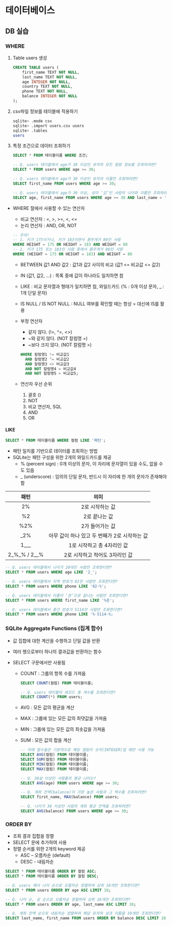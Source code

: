 # 데이터베이스

## DB 실습

### WHERE

1. Table users 생성

   ```sql
   CREATE TABLE users (
       first_name TEXT NOT NULL,
       last_name TEXT NOT NULL,
       age INTEGER NOT NULL,
       country TEXT NOT NULL,
       phone TEXT NOT NULL,
       balance INTEGER NOT NULL
   );
   ```

2. csv파일 정보를 테이블에 적용하기

   ```bash
   sqlite> .mode csv
   sqlite> .import users.csv users
   sqlite> .tables
   users
   ```

3. 특정 조건으로 데이터 조회하기

   ```sql
   SELECT * FROM 테이블이름 WHERE 조건;
   
   -- Q. users 테이블에서 age가 30 이상인 유저의 모든 컬럼 정보를 조회하려면?
   SELECT * FROM users WHERE age >= 30;
   
   -- Q. users 테이블에서 age가 30 이상인 유저의 이름만 조회하려면?
   SELECT first_name FROM users WHERE age >= 30;
   
   -- Q. users 테이블에서 age가 30 이상, 성이 ‘김’인 사람의 나이와 이름만 조회하려면?
   SELECT age, first_name FROM users WHERE age >= 30 AND last_name = '김';
   ```

- WHERE 절에서 사용할 수 있는 연산자

  - 비교 연산자 : =, >, >=, <, <=
  - 논리 연산자 : AND, OR, NOT

  ```sql
  -- 주의!
  -- 1. 키가 175이거나, 키가 183이면서 몸무게가 80인 사람
  WHERE HEIGHT = 175 OR HEIGHT = 183 AND WEIGHT = 80
  -- 2. 키가 175 또는 183인 사람 중에서 몸무게가 80인 사람
  WHERE (HEIGHT = 175 OR HEIGHT = 183) AND WEIGHT = 80
  ```

  - BETWEEN 값1 AND 값2 : 값1과 값2 사이의 비교 (값1 <= 비교값 <= 값2)

  - IN (값1, 값2, …) :  목록 중에 값이 하나라도 일치하면 참

  - LIKE : 비교 문자열과 형태가 일치하면 참, 와일드카드 (% : 0개 이상 문자, _ : 1개 단일 문자)

  - IS NULL / IS NOT NULL : NULL 여부를 확인할 때는 항상 = 대신에 IS를 활용

  - 부정 연산자 

    - 같지 않다. (!=, ^=, <>)
    - ~와 같지 않다. (NOT 칼럼명 =)
    - ~보다 크지 않다. (NOT 칼럼명 >)

    ```sql
    WHERE 칼럼명1 != 비교값1 
      AND 칼럼명2 ^= 비교값2 
      AND 칼럼명3 <> 비교값3 
      AND NOT 칼럼명4 = 비교값4 
      AND NOT 칼럼명5 > 비교값5; 
    ```

  - 연산자 우선 순위

    1. 괄호 ()
    2. NOT
    3. 비교 연산자, SQL 
    4. AND
    5. OR

#### LIKE

```sql
SELECT * FROM 테이블이름 WHERE 컬럼 LIKE '패턴';
```

- 패턴 일치를 기반으로 데이터를 조회하는 방법
- SQLite는 패턴 구성을 위한 2개의 와일드카드를 제공
  - % (percent sign) : 0개 이상의 문자, 이 자리에 문자열이 있을 수도, 없을 수도 있음
  - _ (underscore) : 임의의 단일 문자, 반드시 이 자리에 한 개의 문자가 존재해야 함

|       패턴       |                     의미                      |
| :--------------: | :-------------------------------------------: |
|        2%        |                2로 시작하는 값                |
|        %2        |                 2로 끝나는 값                 |
|       %2%        |                2가 들어가는 값                |
|       _2%        | 아무 값이 하나 있고 두 번째가 2로 시작하는 값 |
|       1___       |          1로 시작하고 총 4자리인 값           |
| 2\_%\_% / 2\_\_% |        2로 시작하고 적어도 3자리인 값         |

```sql
-- Q. users 테이블에서 나이가 20대인 사람만 조회한다면?
SELECT * FROM users WHERE age LIKE '2_';

-- Q. users 테이블에서 지역 번호가 02인 사람만 조회한다면?
SELECT * FROM users WHERE phone LIKE '02-%';

-- Q. users 테이블에서 이름이 ‘준’으로 끝나는 사람만 조회한다면?
SELECT * FROM users WHERE first_name LIKE '%준';

-- Q. users 테이블에서 중간 번호가 5114인 사람만 조회한다면?
SELECT * FROM users WHERE phone LIKE '%-5114-%;
```



### SQLite Aggregate Functions (집계 함수)

- 값 집합에 대한 계산을 수행하고 단일 값을 반환

- 여러 행으로부터 하나의 결과값을 반환하는 함수

- SELECT 구문에서만 사용됨

  - COUNT : 그룹의 항목 수를 가져옴

    ```sql
    SELECT COUNT(컬럼) FROM 테이블이름;
    
    -- Q. users 테이블의 레코드 총 개수를 조회한다면?
    SELECT COUNT(*) FROM users;
    ```

  - AVG : 모든 값의 평균을 계산

  - MAX : 그룹에 있는 모든 값의 최댓값을 가져옴

  - MIN : 그룹에 있는 모든 값의 최솟값을 가져옴 

  - SUM : 모든 값의 합을 계산

    ```sql
    -- 아래 함수들은 기본적으로 해당 컬럼이 숫자(INTEGER)일 때만 사용 가능
    SELECT AVG(컬럼) FROM 테이블이름;
    SELECT SUM(컬럼) FROM 테이블이름;
    SELECT MIN(컬럼) FROM 테이블이름;
    SELECT MAX(컬럼) FROM 테이블이름;
    
    -- Q. 30살 이상인 사람들의 평균 나이는?
    SELECT AVG(age) FROM users WHERE age >= 30;
    
    -- Q. 계좌 잔액(balance)이 가장 높은 사람과 그 액수를 조회하려면?
    SELECT first_name, MAX(balance) FROM users;
    
    -- Q. 나이가 30 이상인 사람의 계좌 평균 잔액을 조회하려면?
    SELECT AVG(balance) FROM users WHERE age >= 30;
    ```



### ORDER BY

- 조회 결과 집합을 정렬
- SELECT 문에 추가하여 사용
- 정렬 순서를 위한 2개의 keyword 제공
  - ASC – 오름차순 (default)
  - DESC - 내림차순

```sql
SELECT * FROM 테이블이름 ORDER BY 컬럼 ASC;
SELECT * FROM 테이블이름 ORDER BY 컬럼 DESC;

-- Q. users 에서 나이 순으로 오름차순 정렬하여 상위 10개만 조회한다면?
SELECT * FROM users ORDER BY age ASC LIMIT 10;

-- Q. 나이 순, 성 순으로 오름차순 정렬하여 상위 10개만 조회한다면?
SELECT * FROM users ORDER BY age, last_name ASC LIMIT 10;

-- Q. 계좌 잔액 순으로 내림차순 정렬하여 해당 유저의 성과 이름을 10개만 조회한다면?
SELECT last_name, first_name FROM users ORDER BY balance DESC LIMIT 10;
```

